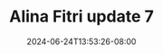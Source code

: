 --- 
title: "Alina Fitri update 7"
description: "video  video bokep Alina Fitri update 7 simontox video full  "
date: 2024-06-24T13:53:26-08:00
file_code: "0rx6mtw9z03o"
draft: false
cover: "6f8ne93tj558kvgc.jpg"
tags: ["Alina", "Fitri", "update", "bokep-indo", "bokep-viral", "bokep-ig"]
length: 9
fld_id: "1483979"
foldername: "Alina Fitri update"
categories: ["Alina Fitri update"]
views: 0
---